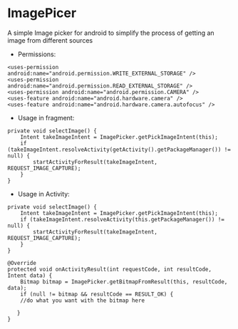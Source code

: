 # ImagePicer
A simple Image picker for android to simplify the process of getting an image from different sources

* Permissions:
```
<uses-permission android:name="android.permission.WRITE_EXTERNAL_STORAGE" />
<uses-permission android:name="android.permission.READ_EXTERNAL_STORAGE" />
<uses-permission android:name="android.permission.CAMERA" />
<uses-feature android:name="android.hardware.camera" />
<uses-feature android:name="android.hardware.camera.autofocus" />
```

* Usage in fragment:
```
private void selectImage() {
    Intent takeImageIntent = ImagePicker.getPickImageIntent(this);
    if (takeImageIntent.resolveActivity(getActivity().getPackageManager()) != null) {
        startActivityForResult(takeImageIntent, REQUEST_IMAGE_CAPTURE);
    }
}
```
* Usage in Activity:
```
private void selectImage() {
    Intent takeImageIntent = ImagePicker.getPickImageIntent(this);
    if (takeImageIntent.resolveActivity(this.getPackageManager()) != null) {
        startActivityForResult(takeImageIntent, REQUEST_IMAGE_CAPTURE);
    }
}
```
```
@Override
protected void onActivityResult(int requestCode, int resultCode, Intent data) {
    Bitmap bitmap = ImagePicker.getBitmapFromResult(this, resultCode, data);
    if (null != bitmap && resultCode == RESULT_OK) {
    //do what you want with the bitmap here

   }
}
```

